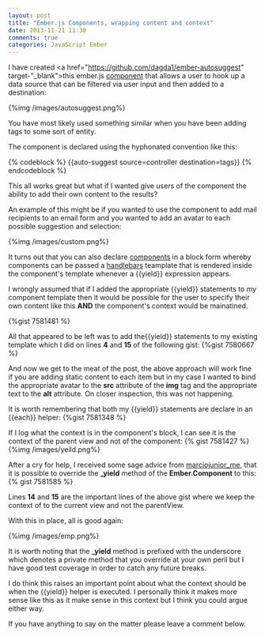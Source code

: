 ```yaml
---
layout: post
title: "Ember.js Components, wrapping content and context"
date: 2013-11-21 11:30
comments: true
categories: JavaScript Ember
---
```

I have created <a href="https://github.com/dagda1/ember-autosuggest" target-"_blank">this</a> ember.js <a href="http://emberjs.com/guides/components/" target="_blank">component</a> that allows a user to hook up a data source that can be filtered via user input and then added to a destination:

{%img /images/autosuggest.png%}

You have most likely used something similar when you have been adding tags to some sort of entity.

The component is declared using the hyphonated convention like this:

{% codeblock %}
&#123;&#123;auto-suggest source=controller destination=tags&#125;&#125;
{% endcodeblock %}

This all works great but what if I wanted give users of the component the ability to add their own content to the results?  

An example of this might be if you wanted to use the component to add mail recipients to an email form and you wanted to add an avatar to each possible suggestion and selection:

{%img /images/custom.png%}

It turns out that you can also declare <a href="http://emberjs.com/guides/components/" target="_blank">components</a> in a block form whereby components can be passed a <a href="http://handlebarsjs.com/" target="_blank">handlebars</a> teamplate that is rendered inside the component's template whenever a &#123;&#123;yield&#125;&#125; expression appears.

I wrongly assumed that if I added the appropriate &#123;&#123;yield&#125;&#125; statements to my component template then it would be possible for the user to specify their own content like this **AND** the component's context would be mainatined.

{%gist 7581481 %}

All that appeared to be left was to add the&#123;&#123;yield&#125;&#125; statements to my existing template which I did on lines **4** and **15** of the following gist:
{%gist 7580667 %}

And now we get to the meat of the post, the above approach will work fine if you are adding static content to each item but in my case I wanted to bind the appropriate avatar to the **src** attribute of the **img** tag and the appropriate text to the **alt** attribute.  On closer inspection, this was not happening.

It is worth remembering that both my &#123;&#123;yield&#125;&#125; statements are declare in an &#123;&#123;each&#125;&#125; helper:
{%gist 7581348 %}

If I log what the context is in the component's block, I can see it is the context of the parent view and not of the component:
{% gist 7581427 %}
{%img /images/yeild.png%}

After a cry for help, I received some sage advice from <a href="https://twitter.com/marciojunior_me" target="_blank">marciojunior_me</a>, that it is possible to override the **_yield** method of the **Ember.Component** to this:
{% gist 7581585 %}

Lines **14** and **15** are the important lines of the above gist where we keep the context of to the current view and not the parentView.

With this in place, all is good again:

{%img /images/emp.png%}

It is worth noting that the **_yield** method is prefixed with the underscore which denotes a private method that you override at your own peril but I have good test coverage in order to catch any future breaks.

I do think this raises an important point about what the context should be when the &#123;&#123;yield&#125;&#125; helper is executed.  I personally think it makes more sense like this as it make sense in this context but I think you could argue either way. 

If you have anything to say on the matter please leave a comment below.
